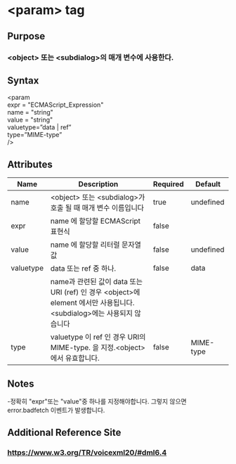 # \<param> tag
## Purpose 
### \<object> 또는 \<subdialog>의 매개 변수에 사용한다.
## Syntax
\<param\
expr = "ECMAScript_Expression"\
name = "string"\
value = "string"\
valuetype=”data | ref”\
type=”MIME-type”\
/>





## Attributes
|Name |Description |Required |Default|
|-----|------------|---------|-------|
|name |	\<object> 또는 \<subdialog>가 호출 될 때 매개 변수 이름입니다|true|undefined|
|expr | name 에 할당할 ECMAScript 표현식|false||		
|value|	name 에 할당할 리터럴 문자열 값|false|	undefined|
|valuetype|	data 또는 ref 중 하나.|false|data|
|     | name과 관련된 값이 data 또는 URI (ref) 인 경우 \<object>에 element 에서만 사용됩니다.\<subdialog>에는 사용되지 않습니다|||
|type|	valuetype 이  ref 인 경우 URI의 MIME-type. 을 지정.\<object>에서  유효합니다.|false|	MIME-type|


## Notes
-정확히 "expr"또는 "value"중 하나를 지정해야합니다. 그렇지 않으면 error.badfetch 이벤트가 발생합니다.

## Additional Reference Site
### https://www.w3.org/TR/voicexml20/#dml6.4
